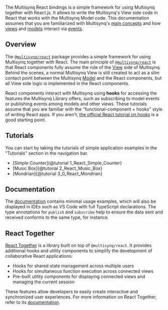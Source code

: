 The Multisynq React bindings is a simple framework for using Multisynq together with React.js. It allows to write the Multisynq's View side code in React that works with the Multisynq Model code.
This documentation assumes that you are familiarized with Multisynq's [main concepts](../client/index.html#main-concepts) and how [views](../client/index.html#views) and [models](../client/index.html#models) interact via [events](../client/index.html#events).

## Overview

The [`@multisynq/react`](https://www.npmjs.com/package/@multisynq/react) package provides a simple framework for using Multisynq together with React.
The main principle of [`@multisynq/react`](https://www.npmjs.com/package/@multisynq/react) is that React components fully assume the role of the [View](../client/index.html#views) side of Multisynq.
Behind the scenes, a normal Multisynq View is still created to act as a slim contact point between the Multisynq [Model](../client/index.html#models) and the React components, but all View side logic is implemented in the React components.

React components interact with Multisynq using **hooks** for accessing the features the Multisynq Library offers, such as subscribing to model events or publishing events among models and other views. These tutorials assume that you are familiar with the "functional-component + hooks" style of writing React apps. If you aren't, [the official React tutorial on hooks](https://react.dev/reference/react/hooks) is a good starting point.

## Tutorials

You can start by taking the tutorials of simple application examples in the "Tutorials" section in the navigation bar.

* [Simple Counter]{@tutorial 1_React_Simple_Counter}
* [Music Box]{@tutorial 2_React_Music_Box}
* [Mondrian]{@tutorial 3_0_React_Mondrian}

## Documentation

The [documentation](./global.html) contains minimal usage examples, which will also be displayed in IDEs such as VS Code with full TypeScript declarations.  The type annotations for `publish` and `subscribe` help to ensure the data sent and received conforms to the same type, for instance.


## React Together

[React Together](https://reacttogether.dev) is a library built on top of `@multisynq/react`. It provides additional hooks and utility components to simplify the development of collaborative React applications:

* Hooks for shared state management across multiple users
* Hooks for simultaneous function execution across connected views
* Pre-built utility components for displaying connected views and managing the current session

These features allow developers to easily create interactive and synchronized user experiences. For more information on React Together, refer to its [documentation](https://reacttogether.dev/#/getting-started).